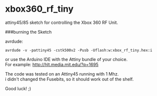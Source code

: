 xbox360_rf_tiny
===============

attiny45/85 sketch for controlling the Xbox 360 RF Unit.  


###burning the Sketch
  
avrdude:

```
avrdude -v -pattiny45 -cstk500v2 -Pusb -Uflash:w:xbox_rf_tiny.hex:i
```

or use the Arduino IDE with the Attiny bundle of your choice.  
For example: http://hlt.media.mit.edu/?p=1695  
  
The code was tested on an Attiny45 running with 1 Mhz.  
i didn't changed the Fusebits, so it should work out of the shelf.
  
Good luck! ;)
